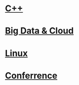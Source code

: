 # [C++](https://github.com/DevStarSJ/Study/wiki/Cpp)

# [Big Data & Cloud](https://githjub.com/DevStarSJ/Study/Blog/BigData)

# [Linux](https://github.com/icysword/Study/wiki/Linux)

# [Conferrence](https://github.com/icysword/Study/wiki/Conferrence)

